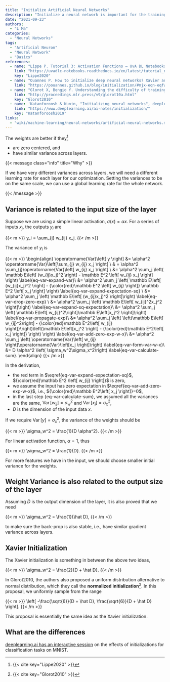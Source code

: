```yaml
---
title: "Initialize Artificial Neural Networks"
description: "Initialize a neural network is important for the training and performance. Some initializations simply don't work, some will degrade the performance of the model. We should choose wisely."
date: "2021-09-23"
authors:
  - "L Ma"
categories:
  - "Neural Networks"
tags:
  - "Artificial Neuron"
  - "Neural Network"
  - "Basics"
references:
  - name: "Lippe P. Tutorial 3: Activation Functions — UvA DL Notebooks v1.1 documentation. In: UvA Deep Learning Tutorials [Internet]. [cited 23 Sep 2021]. Available: https://uvadlc-notebooks.readthedocs.io"
    link: "https://uvadlc-notebooks.readthedocs.io/en/latest/tutorial_notebooks/tutorial3/Activation_Functions.html"
    key: "Lippe2020"
  - name: "Ouannes P. How to initialize deep neural networks? Xavier and Kaiming initialization. In: Title [Internet]. 22 Mar 2019 [cited 24 Sep 2021]. Available: https://pouannes.github.io/blog/initialization"
    link: "https://pouannes.github.io/blog/initialization/#mjx-eqn-eqfwd_K"
  - name: "Glorot X, Bengio Y. Understanding the difficulty of training deep feedforward neural networks. Teh YW, Titterington M, editors. 2010;9: 249–256. Available: http://proceedings.mlr.press/v9/glorot10a.html"
    link: "http://proceedings.mlr.press/v9/glorot10a.html"
    key: "Glorot2010"
  - name: 'Katanforoosh & Kunin, "Initializing neural networks", deeplearning.ai, 2019.'
    link: "https://www.deeplearning.ai/ai-notes/initialization/"
    key: "Katanforoosh2019"
links:
  - "wiki/machine-learning/neural-networks/artificial-neural-networks.md"
---
```


The weights are better if they[^Lippe2020]

- are zero centered, and
- have similar variance across layers.

{{< message class="info" title="Why" >}}

If we have very different variances across layers, we will need a different learning rate for each layer for our optimization. Setting the variances to be on the same scale, we can use a global learning rate for the whole network.

{{< /message >}}


## Variance is related to the input size of the layer

Suppose we are using a simple linear activation, $\sigma(x) = \alpha x$. For a series of inputs $x_j$, the outputs $y_i$ are

{{< m >}}
y_i = \sum_{j} w_{ij} x_j.
{{< /m >}}

The variance of $y_i$ is

{{< m >}}
\begin{align}
\operatorname{Var}\left[ y \right] &= \alpha^2 \operatorname{Var}\left[\sum_{j} w_{ij} x_j \right] \\
& = \alpha^2 \sum_{j}\operatorname{Var}\left[ w_{ij} x_j \right] \\
&= \alpha^2 \sum_j \left( \mathbb E\left[ (w_{ij}x_j)^2 \right] - \mathbb E^2 \left[ w_{ij} x_j \right] \right) \label{eq-var-expand-var}\\
&= \alpha^2 \sum_j \left( \mathbb E\left[ (w_{ij}x_j)^2 \right] - {\color{red}\mathbb E^2 \left[ w_{ij} \right]} \mathbb E^2 \left[ x_j \right] \right) \label{eq-var-expand-expectation-sq} \\
&= \alpha^2 \sum_j \left( \mathbb E\left[ (w_{ij}x_j)^2 \right]\right) \label{eq-var-drop-zero-exp} \\
&= \alpha^2 \sum_j \left( \mathbb E\left[ w_{ij}^2x_j^2 \right]\right) \label{eq-var-expand-sq-expectation}\\
&= \alpha^2 \sum_j \left( \mathbb E\left[ w_{ij}^2\right]\mathbb E\left[x_j^2 \right]\right) \label{eq-var-propagate-exp}\\
&= \alpha^2 \sum_j \left( \left(\mathbb E\left[ w_{ij}^2\right] - {\color{red}\mathbb E^2\left[ w_{ij} \right]}\right)\left(\mathbb E\left[x_j^2 \right] - {\color{red}\mathbb E^2\left[ x_j \right]} \right) \right) \label{eq-var-add-zero-exp-w-x}\\
&= \alpha^2 \sum_j \left( \operatorname{Var}\left[ w_{ij} \right]\operatorname{Var}\left[x_j \right]\right) \label{eq-var-form-var-w-x}\\
&= D \alpha^2 \left( \sigma_w^2\sigma_x^2\right) \label{eq-var-calculate-sum}.
\end{align}
{{< /m >}}

In the derivation,

- the red term in $\eqref{eq-var-expand-expectation-sq}$, ${\color{red}\mathbb E^2 \left[ w_{ij} \right]}$ is zero,
- we assume the input has zero expectation in $\eqref{eq-var-add-zero-exp-w-x}$, i.e., ${\color{red}\mathbb E^2\left[ x_j \right]}=0$,
- in the last step {eq-var-calculate-sum}, we assumed all the variances are the same, $\operatorname{Var}\left[ w_{ij} \right]=\sigma_w^2$ and $\operatorname{Var}\left[x_j \right]=\sigma_x^2$,
- $D$ is the dimension of the input data $x$.

If we require $\operatorname{Var}\left[ y \right] = \sigma_x^2$, the variance of the weights should be

{{< m >}}
\sigma_w^2  = \frac{1}{D \alpha^2}.
{{< /m >}}

For linear activation function, $\alpha=1$, thus

{{< m >}}
\sigma_w^2  = \frac{1}{D}.
{{< /m >}}

For more features we have in the input, we should choose smaller initial variance for the weights.


## Weight Variance is also related to the output size of the layer

Assuming $\hat D$ is the output dimension of the layer, it is also proved that we need


{{< m >}}
\sigma_w^2  = \frac{1}{\hat D},
{{< /m >}}

to make sure the back-prop is also stable, i.e., have similar gradient variance across layers.

## Xavier Initialization

The Xavier initialization is something in between the above two ideas,

{{< m >}}
\sigma_w^2 = \frac{2}{D + \hat D}.
{{< /m >}}

In Glorot2010, the authors also proposed a uniform distribution alternative to normal distribution, which they call the **normalized initialization**[^Glorot2010]. In this proposal, we uniformly sample from the range

{{< m >}}
\left[ -\frac{\sqrt{6}}{D + \hat D}, \frac{\sqrt{6}}{D + \hat D} \right].
{{< /m >}}

This proposal is essentially the same idea as the Xavier initialization.

## What are the differences

[deeplearning.ai has an interactive session](https://www.deeplearning.ai/ai-notes/initialization/) on the effects of initializations for classification tasks on MNIST.


[^Lippe2020]: {{< cite key="Lippe2020" >}}
[^Glorot2010]: {{< cite key="Glorot2010" >}}
